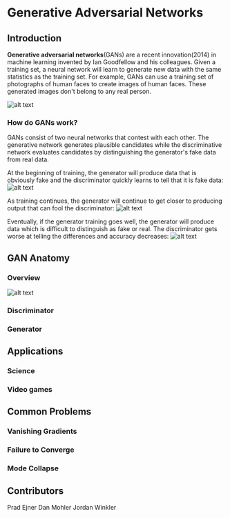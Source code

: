 # Generative Adversarial Networks

## Introduction
**Generative adversarial networks**(GANs) are a recent innovation(2014) in machine learning invented by Ian Goodfellow and his colleagues. Given a training set, a neural network will learn to generate new data with the same statistics as the training set.
For example, GANs can use a training set of photographs of human faces to create images of human faces. These generated images don't belong to any real person.

![alt text](https://github.com/pejner/keras-gan/blob/master/images/gan_faces.png "Generated faces from GAN created by NVIDIA")

### How do GANs work?
GANs consist of two neural networks that contest with each other. The generative network generates plausible candidates while the discriminative network evaluates candidates by distinguishing the generator's fake data from real data.

At the beginning of training, the generator will produce data that is obviously fake and the discriminator quickly learns to tell that it is fake data:
![alt text](https://github.com/pejner/keras-gan/blob/master/images/bad_gan.svg "Bad GAN example")

As training continues, the generator will continue to get closer to producing output that can fool the discriminator:
![alt text](https://github.com/pejner/keras-gan/blob/master/images/ok_gan.svg "Decent GAN example")

Eventually, if the generator training goes well, the generator will produce data which is difficult to distinguish as fake or real. The discriminator gets worse at telling the differences and accuracy decreases:
![alt text](https://github.com/pejner/keras-gan/blob/master/images/good_gan.svg "Good GAN example")

## GAN Anatomy

### Overview
![alt text](https://github.com/pejner/keras-gan/blob/master/images/gan_diagram.svg "GAN overview")



### Discriminator



### Generator

## Applications

### Science

### Video games

## Common Problems

### Vanishing Gradients

### Failure to Converge

### Mode Collapse



## Contributors
Prad Ejner
Dan Mohler
Jordan Winkler